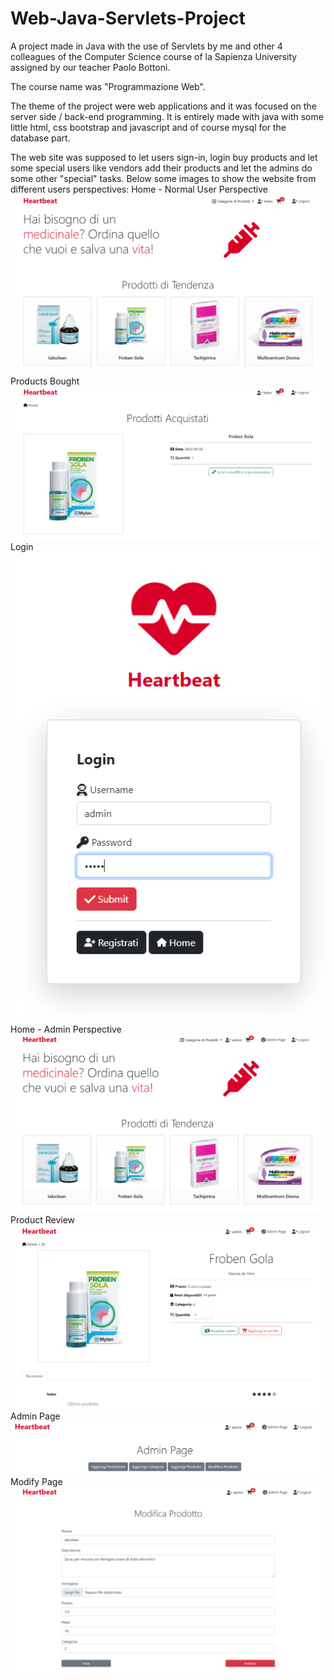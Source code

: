 # Web-Java-Servlets-Project
A project made in Java with the use of Servlets by me and other 4 colleagues of the Computer Science course of la Sapienza University assigned by our teacher Paolo Bottoni.

The course name was "Programmazione Web".

The theme of the project were web applications and it was focused on the server side / back-end programming.
It is entirely made with java with some little html, css bootstrap and javascript and of course mysql for the database part.

The web site was supposed to let users sign-in, login buy products and let some special users like vendors add their products and let the admins do some other "special" tasks.
Below some images to show the website from different users perspectives:
Home - Normal User Perspective
![UserHome](Images/UserHome.png)
Products Bought
![ProductsBought](Images/ProductsBought.png)
Login
![Login](Images/Login.png)
Home - Admin Perspective
![AdminHome](Images/AdminHome.png)
Product Review
![ProductReview](Images/ProductReview.png)
Admin Page
![AdminPage](Images/AdminPage.png)
Modify Page
![ModifyPage](Images/ModifyPage.png)
